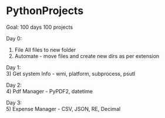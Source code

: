 # PythonProjects
Goal: 100 days 100 projects

Day 0:
1) File All files to new folder
2) Automate - move files and create new dirs as per extension

Day 1:  
3) Get system Info - wmi, platform, subprocess, psutl

Day 2:  
4) Pdf Manager - PyPDF2, datetime

Day 3:  
5) Expense Manager - CSV, JSON, RE, Decimal 

